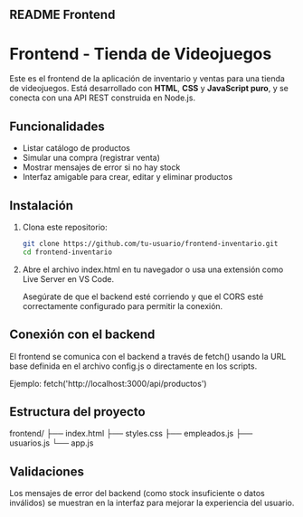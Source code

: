 ## README Frontend

# Frontend - Tienda de Videojuegos

Este es el frontend de la aplicación de inventario y ventas para una tienda de videojuegos. Está desarrollado con **HTML**, **CSS** y **JavaScript puro**, y se conecta con una API REST construida en Node.js.

## Funcionalidades

- Listar catálogo de productos
- Simular una compra (registrar venta)
- Mostrar mensajes de error si no hay stock
- Interfaz amigable para crear, editar y eliminar productos

## Instalación

1. Clona este repositorio:
   ```bash
   git clone https://github.com/tu-usuario/frontend-inventario.git
   cd frontend-inventario

2. Abre el archivo index.html en tu navegador o usa una extensión como Live Server en VS Code.

    Asegúrate de que el backend esté corriendo y que el CORS esté correctamente configurado para permitir la conexión.

## Conexión con el backend

El frontend se comunica con el backend a través de fetch() usando la URL base definida en el archivo config.js o directamente en los scripts.

Ejemplo:
fetch('http://localhost:3000/api/productos')

## Estructura del proyecto

frontend/
├── index.html
├── styles.css
├── empleados.js
├── usuarios.js
└── app.js 

## Validaciones
Los mensajes de error del backend (como stock insuficiente o datos inválidos) se muestran en la interfaz para mejorar la experiencia del usuario.
